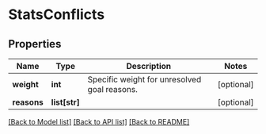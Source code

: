 # StatsConflicts

## Properties
Name | Type | Description | Notes
------------ | ------------- | ------------- | -------------
**weight** | **int** | Specific weight for unresolved goal reasons. | [optional] 
**reasons** | **list[str]** |  | [optional] 

[[Back to Model list]](../README.md#documentation-for-models) [[Back to API list]](../README.md#documentation-for-api-endpoints) [[Back to README]](../README.md)

